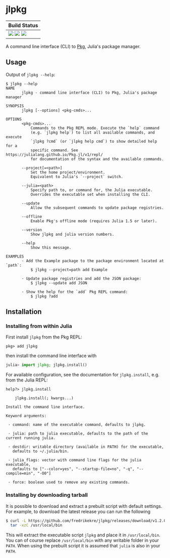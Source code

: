 # jlpkg

| **Build Status**                                                                                |
|:----------------------------------------------------------------------------------------------- |
| [![][travis-img]][travis-url] [![][appveyor-img]][appveyor-url] [![][codecov-img]][codecov-url] |

A command line interface (CLI) to [Pkg][pkg-url], Julia's package manager.

## Usage

Output of `jlpkg --help`:
```
$ jlpkg --help
NAME
       jlpkg - command line interface (CLI) to Pkg, Julia's package manager

SYNOPSIS
       jlpkg [--options] <pkg-cmds>...

OPTIONS
       <pkg-cmds>...
           Commands to the Pkg REPL mode. Execute the `help` command
           (e.g. `jlpkg help`) to list all available commands, and execute
           `jlpkg ?cmd` (or `jlpkg help cmd`) to show detailed help for a
           specific command. See https://julialang.github.io/Pkg.jl/v1/repl/
           for documentation of the syntax and the available commands.

       --project[=<path>]
           Set the home project/environment.
           Equivalent to Julia's `--project` switch.

       --julia=<path>
           Specify path to, or command for, the Julia executable.
           Overrides the executable set when installing the CLI.

       --update
           Allow the subsequent commands to update package registries.

       --offline
           Enable Pkg's offline mode (requires Julia 1.5 or later).

       --version
           Show jlpkg and julia version numbers.

       --help
           Show this message.

EXAMPLES
       · Add the Example package to the package environment located at `path`:
           $ jlpkg --project=path add Example

       · Update package registries and add the JSON package:
           $ jlpkg --update add JSON

       · Show the help for the `add` Pkg REPL command:
           $ jlpkg ?add
```

## Installation

### Installing from within Julia

First install `jlpkg` from the Pkg REPL:
```
pkg> add jlpkg
```
then install the command line interface with
```julia
julia> import jlpkg; jlpkg.install()
```
For available configuration, see the documentation for `jlpkg.install`,
e.g. from the Julia REPL:
```
help?> jlpkg.install

    jlpkg.install(; kwargs...)

Install the command line interface.

Keyword arguments:

 · command: name of the executable command, defaults to jlpkg.

 · julia: path to julia executable, defaults to the path of the current running julia.

 · destdir: writable directory (available in PATH) for the executable,
   defaults to ~/.julia/bin.

 · julia_flags: vector with command line flags for the julia executable,
   defaults to ["--color=yes", "--startup-file=no", "-q", "--compile=min", "-O0"]

 · force: boolean used to remove any existing commands.
```

### Installing by downloading tarball

It is possible to download and extract a prebuilt script with default settings.
For example, to download the latest release you can run the following
```bash
$ curl -L https://github.com/fredrikekre/jlpkg/releases/download/v1.2.0/jlpkg-v1.2.0.tar.gz | \
  tar -xzC /usr/local/bin
```
This will extract the executable script `jlpkg` and place it in `/usr/local/bin`.
You can of course replace `/usr/local/bin` with any writable folder in your `PATH`.
When using the prebuilt script it is assumed that `julia` is also in your `PATH`.


[pkg-url]: https://github.com/JuliaLang/Pkg.jl

[travis-img]: https://travis-ci.com/fredrikekre/jlpkg.svg?branch=master
[travis-url]: https://travis-ci.com/fredrikekre/jlpkg

[appveyor-img]: https://ci.appveyor.com/api/projects/status/o1j0uq1j1lk7qnlu/branch/master?svg=true
[appveyor-url]: https://ci.appveyor.com/project/fredrikekre/jlpkg/branch/master

[codecov-img]: https://codecov.io/gh/fredrikekre/jlpkg/branch/master/graph/badge.svg
[codecov-url]: https://codecov.io/gh/fredrikekre/jlpkg
